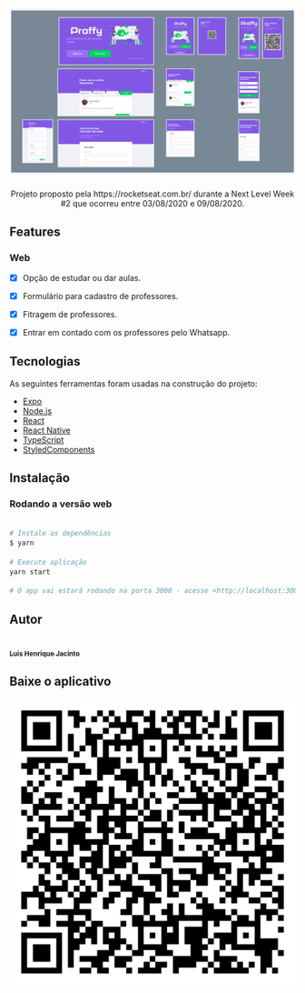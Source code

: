 <h1 align="center">
  <img src="./readme-images/web-version.png" />
</h1>

<p align="center" id="description">
  Projeto proposto pela https://rocketseat.com.br/ durante a Next Level Week #2 que ocorreu entre 03/08/2020 e 09/08/2020.
</p>

<h2 id="features">
  Features
</h2>

### Web

- [x] Opção de estudar ou dar aulas.
- [x] Formulário para cadastro de professores.
- [x] Fitragem de professores.
- [x] Entrar em contado com os professores pelo Whatsapp.


<h2 id="tecnologias">
  Tecnologias
</h2>

 As seguintes ferramentas foram usadas na construção do projeto:

- [Expo](https://expo.io/)
- [Node.js](https://nodejs.org/en/)
- [React](https://pt-br.reactjs.org/)
- [React Native](https://reactnative.dev/)
- [TypeScript](https://www.typescriptlang.org/)
- [StyledComponents](https://styled-components.com/)

<h2 id="install">
   Instalação
</h2>

### Rodando a versão web

```bash

# Instale as dependências
$ yarn

# Execute aplicação
yarn start

# O app vai estará rodando na porta 3000 - acesse <http://localhost:3000>
```

<h2 id="author">
   Autor
</h2>

<a href="https://github.com/luishjacinto/">
 <img src="https://avatars1.githubusercontent.com/u/26474798?s=460&u=9dd98b5acde01226dcb42630c5ceec94cdd18268&v=4" width="100px;" alt=""/>
 <br />
 <sub><b>Luis Henrique Jacinto</b></sub>
</a>


<h2 id="author">
   Baixe o aplicativo
</h2>

<a align="center" href="https://github.com/luishjacinto/">
   <img src="./src/assets/images/qr-code.svg" />
</a>

